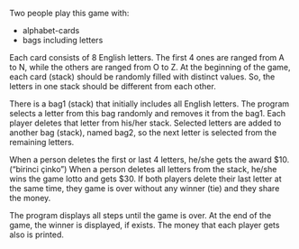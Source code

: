 Two people play this game with:
- alphabet-cards  
- bags including letters  

Each card consists of 8 English letters. The first 4 ones are ranged from A to N, while the others are ranged from O to Z. 
At the beginning of the game, each card (stack) should be randomly filled with distinct values. So, the letters in one stack should be different from each other.

There is a bag1 (stack) that initially includes all English letters. The program selects a letter from this bag randomly and removes it from the bag1. Each player deletes that letter from his/her stack. Selected letters are added to another bag (stack), named bag2, so the next letter is selected from the remaining letters. 

When a person deletes the first or last 4 letters, he/she gets the award $10. (“birinci çinko”)
When a person deletes all letters from the stack, he/she wins the game lotto and gets $30. 
If both players delete their last letter at the same time, they game is over without any winner (tie) and they share the money.

The program displays all steps until the game is over. 
At the end of the game, the winner is displayed, if exists.
The money that each player gets also is printed.  
